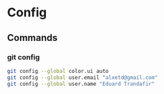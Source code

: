 # Config

## Commands
### git config
```bash
git config --global color.ui auto	
git config --global user.email "alxetd@gmail.com"	
git config --global user.name "Eduard Trandafir"	
```

